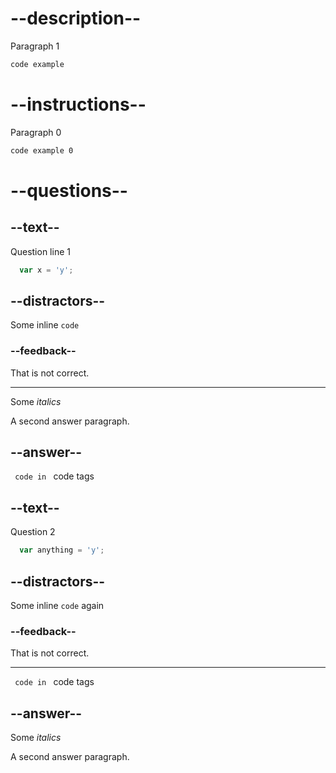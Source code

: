 # --description--

Paragraph 1

```html
code example
```

# --instructions--

Paragraph 0

```html
code example 0
```

# --questions--

## --text--

Question line 1

```js
  var x = 'y';
```

## --distractors--

Some inline `code`

### --feedback--

That is not correct.

---

Some *italics*

A second answer paragraph.

## --answer--

<code> code in </code> code tags

## --text--

Question 2

```js
  var anything = 'y';
```

## --distractors--

Some inline `code` again

### --feedback--

That is not correct.

---

<code> code in </code> code tags

## --answer--

Some *italics*

A second answer paragraph.
